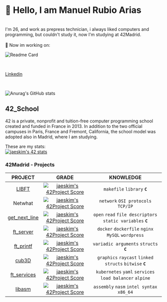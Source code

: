 
# 👋 Hello, I am Manuel Rubio Arias</br>

</br>
I'm 26, and work as prepress technician, i always liked computers and programming, but couldn't study it, now I'm studying at 42Madrid.</br>
</br>
🚀 Now im working on:</br>

![Readme Card](https://github-readme-stats.vercel.app/api/pin/?username=mrubio7&repo=42_services&theme=dark)

</br>

[Linkedin](www.linkedin.com/in/manuelrubioarias)

</br>

![Anurag's GitHub stats](https://github-readme-stats.vercel.app/api?username=mrubio7&show_icons=true&theme=dark)

## 42_School </br>

42 is a private, nonprofit and tuition-free computer programming school created and funded in France in 2013. In addition to the two official campuses in Paris, France and Fremont, California, the school model was adopted also in Madrid, where I am studying.</br>

These are my stats:</br>
[![jaeskim's 42 stats](https://badge42.herokuapp.com/api/stats/mrubio?darkmode=true)](https://github.com/JaeSeoKim/badge42)
</br>


### 42Madrid - Projects </br>

|PROJECT|GRADE|KNOWLEDGE|
|:---:|:--------------------------------------------------------------------------------------------------------------------------:|:-------:|
|[LIBFT](https://github.com/mrubio7/42_libft)|[![jaeskim's 42Project Score](https://badge42.herokuapp.com/api/project/mrubio/Libft)](https://github.com/JaeSeoKim/badge42)|`makefile` `library` **`C`**|
|Netwhat|[![jaeskim's 42Project Score](https://badge42.herokuapp.com/api/project/mrubio/netwhat)](https://github.com/JaeSeoKim/badge42)|`network` `OSI protocols` `TCP/IP`|
|[get_next_line](https://github.com/mrubio7/42_get_next_line)|[![jaeskim's 42Project Score](https://badge42.herokuapp.com/api/project/mrubio/get_next_line)](https://github.com/JaeSeoKim/badge42)|`open` `read` `file descriptors` `static variables` **`C`**|
|[ft_server](https://github.com/mrubio7/42_server) |[![jaeskim's 42Project Score](https://badge42.herokuapp.com/api/project/mrubio/ft_server)](https://github.com/JaeSeoKim/badge42)|`docker` `dockerfile` `nginx` `MySQL` `wordpress`|
|[ft_printf](https://github.com/mrubio7/42_printf)|[![jaeskim's 42Project Score](https://badge42.herokuapp.com/api/project/mrubio/ft_printf)](https://github.com/JaeSeoKim/badge42)|`variadic arguments` `structs` **`C`**|
|[cub3D](https://github.com/mrubio7/42_cub3D)|[![jaeskim's 42Project Score](https://badge42.herokuapp.com/api/project/mrubio/cub3d)](https://github.com/JaeSeoKim/badge42)|`graphics` `raycast` `linked structs` `bitwise` **`C`**|
|[ft_services](https://github.com/mrubio7/42_services)|[![jaeskim's 42Project Score](https://badge42.herokuapp.com/api/project/mrubio/ft_services)](https://github.com/JaeSeoKim/badge42)|`kubernetes` `yaml` `services` `load balancer` `alpine`|
|[libasm](https://github.com/mrubio7/libasm)|[![jaeskim's 42Project Score](https://badge42.herokuapp.com/api/project/mrubio/libasm)](https://github.com/JaeSeoKim/badge42)|`assembly` `nasm` `intel syntax` `x86_64`|
